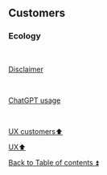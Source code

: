 ## Customers  

### Ecology

<p><br></p> 

[Disclaimer](../DISCLAIMER.md)

<p><br></p> 

[ChatGPT usage](../CHATGPT_USAGE.md)  

<p><br></p>

[UX customers:arrow_up:](ux_customers.md) 

[UX:arrow_up:](ux.md)  

[Back to Table of contents :arrow_double_up:](../README.md)